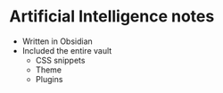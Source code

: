 # Artificial Intelligence notes
- Written in Obsidian
- Included the entire vault
  - CSS snippets
  - Theme
  - Plugins
